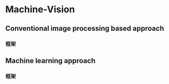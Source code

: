 # Machine-Vision

## Conventional image processing based approach
### 框架

## Machine learning approach
### 框架